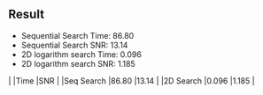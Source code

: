 ## Result
+ Sequential Search Time:   86.80
+ Sequential Search SNR:    13.14
+ 2D logarithm search Time: 0.096
+ 2D logarithm search SNR:  1.185

|           |Time   |SNR    |
|Seq Search |86.80  |13.14  |
|2D Search  |0.096  |1.185  |
